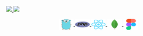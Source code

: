 <div style="display: flex; flex-direction: row;" align="center">
  <a href="https://github.com/Roger13san">
  <img height="180em" src="https://github-readme-stats.vercel.app/api?username=Roger13san&show_icons=true&theme=radical&include_all_commits=true&count_private=true"/>
  <img height="180em" src="https://github-readme-stats.vercel.app/api/top-langs/?username=Roger13san&layout=compact&langs_count=7&theme=radical"/>
</div> 
<div style="display: inline_block" align="center"><br>
  <img align="center" alt="vid-HTML" height="30" width="40" src="https://raw.githubusercontent.com/devicons/devicon/master/icons/go/go-original.svg
">
  <img align="center" alt="vid-CSS" height="30" width="40" src="https://raw.githubusercontent.com/devicons/devicon/master/icons/php/php-original.svg">
  <img align="center" alt="vid-JS" height="30" width="40" src="https://raw.githubusercontent.com/devicons/devicon/master/icons/react/react-original.svg">
  <img align="center" alt="vid-CSS" height="30" width="40" src="https://raw.githubusercontent.com/devicons/devicon/master/icons/mongodb/mongodb-original.svg">
  <img align="center" alt="vid-JS" height="30" width="40" src="https://raw.githubusercontent.com/devicons/devicon/master/icons/figma/figma-original.svg">
  </div>
